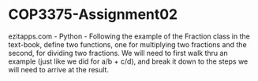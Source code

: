# COP3375-Assignment02
ezitapps.com - 
Python - 
Following the example of the Fraction class in the text-book, define two functions, one for multiplying two fractions and the second, 
for dividing two fractions.  We will need to first walk thru an example (just like we did for a/b + c/d), 
and break it down to the steps we will need to arrive at the result.
